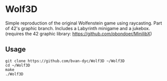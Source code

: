 # Wolf3D

Simple reproduction of the original Wolfenstein game using raycasting. Part of 42's graphic branch. Includes a Labyrinth minigame and a jukebox.
(requires the 42 graphic library: https://github.com/pbondoer/MinilibX)

## Usage
```
git clone https://github.com/bvan-dyc/Wolf3D ~/Wolf3D
cd ~/Wolf3D
make
./Wolf3D
```
